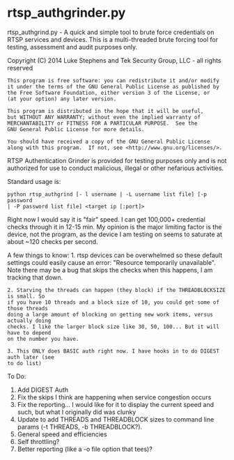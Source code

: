 rtsp_authgrinder.py
=================

rtsp_authgrind.py - A quick and simple tool to brute force credentials on RTSP services and devices. This is a multi-threaded brute forcing tool for testing, assessment and audit purposes only.

Copyright (C) 2014 Luke Stephens and Tek Security Group, LLC - all rights reserved
	
	This program is free software: you can redistribute it and/or modify
  	it under the terms of the GNU General Public License as published by
  	the Free Software Foundation, either version 3 of the License, or
  	(at your option) any later version.

  	This program is distributed in the hope that it will be useful,
  	but WITHOUT ANY WARRANTY; without even the implied warranty of
  	MERCHANTABILITY or FITNESS FOR A PARTICULAR PURPOSE.  See the
  	GNU General Public License for more details.

  	You should have received a copy of the GNU General Public License
  	along with this program.  If not, see <http://www.gnu.org/licenses/>.
	
RTSP Authentication Grinder is provided for testing purposes only and is not authorized for use to conduct malicious, illegal or other nefarious activities.
	
Standard usage is:
	
	python rtsp_authgrind [- l username | -L username list file] [-p password 
	| -P password list file] <target ip [:port]>
	
Right now I would say it is "fair" speed. I can get 100,000+ credential checks through it in 12-15 min. My opinion is the major limiting factor is the device, not the program, as the device I am testing on seems to saturate at about ~120 checks per second.
	
A few things to know:
	1. rtsp devices can be overwhelmed so these default settings could easily cause an
	error: "Resource temporarily unavailable". Note there may be a bug that skips the
	checks when this happens, I am tracking that down.
	
	2. Starving the threads can happen (they block) if the THREADBLOCKSIZE is small. So
	if you have 10 threads and a block size of 10, you could get some of those threads
	doing a large amount of blocking on getting new work items, versus actually doing
	checks. I like the larger block size like 30, 50, 100... But it will have to depend
	on the number you have.
	
	3. This ONLY does BASIC auth right now. I have hooks in to do DIGEST auth later (see
	to do list)

To Do:
  1. Add DIGEST Auth
  2. Fix the skips I think are happening when service congestion occurs
  3. Fix the reporting... I would like for it to display the current speed and such, but what I originally did was clunky
  4. Update to add THREADS and THREADBLOCK sizes to command line params (-t THREADS, -b THREADBLOCK?).
  5. General speed and efficiencies
  6. Self throttling?
  7. Better reporting (like a -o file option that tees)?
